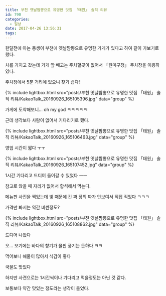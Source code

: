 ```yaml
---
title: 부천 옛날짬뽕으로 유명한 맛집 「태원」 솔직 리뷰
id: 790
categories:
  - 일상
date: 2017-04-26 13:56:31
tags:
---
```


한달전에 아는 동생이 부천에 옛날짬뽕으로 유명한 가게가 있다고 하여 같이 가보기로 했다.

차를 가지고 갔는데 가게 앞 빼고는 주차할곳이 없어서 「원미구청」 주차장을 이용하였다.

<!--more-->

주차장에서 5분 거리에 있으니 찾기 쉽다!

{% include lightbox.html src="posts/부천 옛날짬뽕으로 유명한 맛집 「태원」 솔직 리뷰/KakaoTalk_20160926_165105396.jpg" data="group" %}

가게에 도착해보니... oh my god ㅋㅋㅋㅋㅋ

근데 생각보다 사람이 없어서 기다리기로 했다.

{% include lightbox.html src="posts/부천 옛날짬뽕으로 유명한 맛집 「태원」 솔직 리뷰/KakaoTalk_20160926_165106463.jpg" data="group" %}

영업 시간이 짧다 ㅜㅜ

{% include lightbox.html src="posts/부천 옛날짬뽕으로 유명한 맛집 「태원」 솔직 리뷰/KakaoTalk_20160926_165107452.jpg" data="group" %}

1시간 기다리고 드디어 들어갈 수 있었다 ㅡㅡ

참고로 앉을 때 자리가 없어서 합석해서 먹는다.

메뉴판 사진을 찍었는데 빛 때문에 간 짜 장의 짜가 안보여서 직접 적었다 ㅋㅋㅋ

가격만 봐서는 약간 비싼정도?

{% include lightbox.html src="posts/부천 옛날짬뽕으로 유명한 맛집 「태원」 솔직 리뷰/KakaoTalk_20160926_165108862.jpg" data="group" %}

드디어 나왔다

오... 보기에는 바다의 향기가 물씬 풍기는 듯하다 ㅋㅋ

먹어보니 해물이 많아서 식감이 좋다

국물도 맛있다

하지만 사견으로는 1시간씩이나 기다리고 먹을정도는 아닌 것 같다.

보통보다 약간 맛있는 정도라는 생각이 들었다.